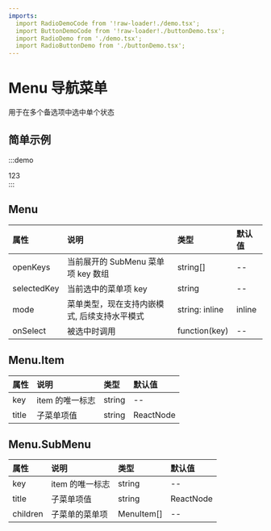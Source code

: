 ```yaml
---
imports:
  import RadioDemoCode from '!raw-loader!./demo.tsx';
  import ButtonDemoCode from '!raw-loader!./buttonDemo.tsx';
  import RadioDemo from './demo.tsx';
  import RadioButtonDemo from './buttonDemo.tsx';
---
```


# Menu 导航菜单

用于在多个备选项中选中单个状态

## 简单示例

:::demo
<Block des="常用的 radio" code={RadioDemoCode}>
  <div>123</div>
</Block>
:::

## Menu

| 属性        | 说明                                         | 类型           | 默认值 |
| :---------- | :------------------------------------------- | :------------- | :----- |
| openKeys    | 当前展开的 SubMenu 菜单项 key 数组           | string[]       | --     |
| selectedKey | 当前选中的菜单项 key                         | string         | --     |
| mode        | 菜单类型，现在支持内嵌模式, 后续支持水平模式 | string: inline | inline |
| onSelect    | 被选中时调用                                 | function(key)  | --     |

## Menu.Item

| 属性  | 说明            | 类型   | 默认值    |
| :---- | :-------------- | :----- | :-------- |
| key   | item 的唯一标志 | string | --        |
| title | 子菜单项值      | string | ReactNode | -- |

## Menu.SubMenu

| 属性     | 说明            | 类型       | 默认值    |
| :------- | :-------------- | :--------- | :-------- |
| key      | item 的唯一标志 | string     | --        |
| title    | 子菜单项值      | string     | ReactNode | -- |
| children | 子菜单的菜单项  | MenuItem[] | --        |
